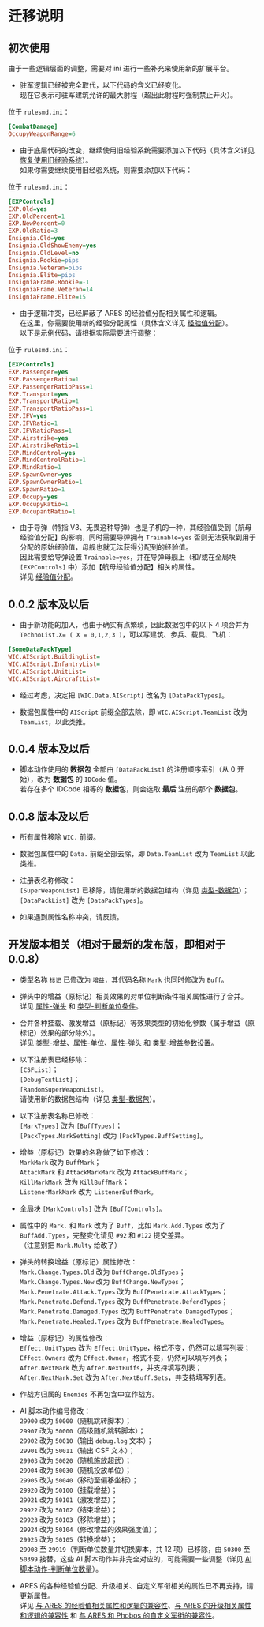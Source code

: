 # 迁移说明

## 初次使用

由于一些逻辑层面的调整，需要对 ini 进行一些补充来使用新的扩展平台。

* 驻军逻辑已经被完全取代，以下代码的含义已经变化。  
现在它表示可驻军建筑允许的最大射程（超出此射程时强制禁止开火）。

位于 `rulesmd.ini`：

```ini
[CombatDamage]
OccupyWeaponRange=6
```

* 由于底层代码的改变，继续使用旧经验系统需要添加以下代码（具体含义详见 [恢复使用旧经验系统](/经验值与升级与军衔图像/总体说明.md#恢复使用旧经验系统)）。  
如果你需要继续使用旧经验系统，则需要添加以下代码：

位于 `rulesmd.ini`：

```ini
[EXPControls]
EXP.Old=yes
EXP.OldPercent=1
EXP.NewPercent=0
EXP.OldRatio=3
Insignia.Old=yes
Insignia.OldShowEnemy=yes
Insignia.OldLevel=no
Insignia.Rookie=pips
Insignia.Veteran=pips
Insignia.Elite=pips
InsigniaFrame.Rookie=-1
InsigniaFrame.Veteran=14
InsigniaFrame.Elite=15
```

* 由于逻辑冲突，已经屏蔽了 ARES 的经验值分配相关属性和逻辑。  
在这里，你需要使用新的经验分配属性（具体含义详见 [经验值分配](/经验值与升级与军衔图像/属性-单位.md#经验值分配)）。  
以下是示例代码，请根据实际需要进行调整：

位于 `rulesmd.ini`：

```ini
[EXPControls]
EXP.Passenger=yes
EXP.PassengerRatio=1
EXP.PassengerRatioPass=1
EXP.Transport=yes
EXP.TransportRatio=1
EXP.TransportRatioPass=1
EXP.IFV=yes
EXP.IFVRatio=1
EXP.IFVRatioPass=1
EXP.Airstrike=yes
EXP.AirstrikeRatio=1
EXP.MindControl=yes
EXP.MindControlRatio=1
EXP.MindRatio=1
EXP.SpawnOwner=yes
EXP.SpawnOwnerRatio=1
EXP.SpawnRatio=1
EXP.Occupy=yes
EXP.OccupyRatio=1
EXP.OccupantRatio=1
```

* 由于导弹（特指 V3、无畏这种导弹）也是子机的一种，其经验值受到【航母经验值分配】的影响，同时需要导弹拥有 `Trainable=yes` 否则无法获取到用于分配的原始经验值，母舰也就无法获得分配到的经验值。  
因此需要给导弹设置 `Trainable=yes`，并在导弹母舰上（和/或在全局块 `[EXPControls]` 中）添加【航母经验值分配】相关的属性。  
详见 [经验值分配](/经验值与升级与军衔图像/属性-单位.md#经验值分配)。



## 0.0.2 版本及以后

* 由于新功能的加入，也由于确实有点繁琐，因此数据包中的以下 4 项合并为 `TechnoList.X= ( X = 0,1,2,3 )`，可以写建筑、步兵、载具、飞机：

```ini
[SomeDataPackType]
WIC.AIScript.BuildingList=
WIC.AIScript.InfantryList=
WIC.AIScript.UnitList=
WIC.AIScript.AircraftList=
```

* 经过考虑，决定把 `[WIC.Data.AIScript]` 改名为 `[DataPackTypes]`。

* 数据包属性中的 `AIScript` 前缀全部去除，即 `WIC.AIScript.TeamList` 改为 `TeamList`，以此类推。



## 0.0.4 版本及以后

* 脚本动作使用的 **数据包** 全部由 `[DataPackList]` 的注册顺序索引（从 0 开始），改为 **数据包** 的 `IDCode` 值。  
若存在多个 IDCode 相等的 **数据包**，则会选取 **最后** 注册的那个 **数据包**。



## 0.0.8 版本及以后

* 所有属性移除 `WIC.` 前缀。

* 数据包属性中的 `Data.` 前缀全部去除，即 `Data.TeamList` 改为 `TeamList` 以此类推。

* 注册表名称修改：  
`[SuperWeaponList]` 已移除，请使用新的数据包结构（详见 [类型-数据包](/触发与AI脚本动作/类型-数据包.md#完整结构)）；  
`[DataPackList]` 改为 `[DataPackTypes]`。

* 如果遇到属性名称冲突，请反馈。



## 开发版本相关（相对于最新的发布版，即相对于 0.0.8）

* 类型名称 `标记` 已修改为 `增益`，其代码名称 `Mark` 也同时修改为 `Buff`。

* 弹头中的增益（原标记）相关效果的对单位判断条件相关属性进行了合并。  
详见 [属性-弹头](/增益/属性-弹头.md#属性-弹头) 和 [类型-判断单位条件](/其他新类型/类型-判断单位条件.md#类型-判断单位条件)。

* 合并各种挂载、激发增益（原标记）等效果类型的初始化参数（属于增益（原标记）效果的部分除外）。  
详见 [类型-增益](/增益/类型-增益.md#完整结构)、[属性-单位](/增益/属性-单位.md#属性-单位)、[属性-弹头](/增益/属性-弹头.md#属性-弹头) 和 [类型-增益参数设置](/其他新类型/类型-增益参数设置.md#类型-增益参数设置)。

* 以下注册表已经移除：  
`[CSFList]`；  
`[DebugTextList]`；  
`[RandomSuperWeaponList]`。  
请使用新的数据包结构（详见 [类型-数据包](/触发与AI脚本动作/类型-数据包.md#完整结构)）。

* 以下注册表名称已修改：  
`[MarkTypes]` 改为 `[BuffTypes]`；  
`[PackTypes.MarkSetting]` 改为 `[PackTypes.BuffSetting]`。

* 增益（原标记）效果的名称做了如下修改：  
`MarkMark` 改为 `BuffMark`；  
`AttackMark` 和 `AttackMarkMark` 改为 `AttackBuffMark`；  
`KillMarkMark` 改为 `KillBuffMark`；  
`ListenerMarkMark` 改为 `ListenerBuffMark`。

* 全局块 `[MarkControls]` 改为 `[BuffControls]`。

* 属性中的 `Mark.` 和 `Mark` 改为了 `Buff`，比如 `Mark.Add.Types` 改为了 `BuffAdd.Types`，完整变化请见 `#92` 和 `#122` 提交差异。  
（注意别把 `Mark.Multy` 给改了）

* 弹头的转换增益（原标记）属性修改：  
`Mark.Change.Types.Old` 改为 `BuffChange.OldTypes`；  
`Mark.Change.Types.New` 改为 `BuffChange.NewTypes`；  
`Mark.Penetrate.Attack.Types` 改为 `BuffPenetrate.AttackTypes`；  
`Mark.Penetrate.Defend.Types` 改为 `BuffPenetrate.DefendTypes`；  
`Mark.Penetrate.Damaged.Types` 改为 `BuffPenetrate.DamagedTypes`；  
`Mark.Penetrate.Healed.Types` 改为 `BuffPenetrate.HealedTypes`。

* 增益（原标记）的属性修改：  
`Effect.UnitTypes` 改为 `Effect.UnitType`，格式不变，仍然可以填写列表；  
`Effect.Owners` 改为 `Effect.Owner`，格式不变，仍然可以填写列表；  
`After.NextMark` 改为 `After.NextBuffs`，并支持填写列表；  
`After.NextMark.Set` 改为 `After.NextBuff.Sets`，并支持填写列表。

* 作战方归属的 `Enemies` 不再包含中立作战方。

* AI 脚本动作编号修改：  
`29900` 改为 `50000`（随机跳转脚本）；  
`29907` 改为 `50000`（高级随机跳转脚本）；  
`29902` 改为 `50010`（输出 `debug.log` 文本）；  
`29901` 改为 `50011`（输出 CSF 文本）；  
`29903` 改为 `50020`（随机施放超武）；  
`29904` 改为 `50030`（随机投放单位）；  
`29905` 改为 `50040`（移动至偏移坐标）；  
`29920` 改为 `50100`（挂载增益）；  
`29921` 改为 `50101`（激发增益）；  
`29922` 改为 `50102`（结束增益）；  
`29923` 改为 `50103`（移除增益）；  
`29924` 改为 `50104`（修改增益的效果强度值）；  
`29925` 改为 `50105`（转换增益）；  
`29908` 至 `29919`（判断单位数量并切换脚本，共 12 项）已移除，由 `50300` 至 `50399` 接替，这些 AI 脚本动作并非完全对应的，可能需要一些调整（详见 [AI脚本动作-判断单位数量](/触发与AI脚本动作/AI脚本动作-4-判断单位数量.md#ai脚本动作-判断单位数量)）。

* ARES 的各种经验值分配、升级相关、自定义军衔相关的属性已不再支持，请更新属性。  
详见 [与 ARES 的经验值相关属性和逻辑的兼容性](/经验值与升级与军衔图像/总体说明.md#与-ares-的升级相关属性和逻辑的兼容性)、[与 ARES 的升级相关属性和逻辑的兼容性](/经验值与升级与军衔图像/总体说明.md#与-ares-的升级相关属性和逻辑的兼容性) 和 [与 ARES 和 Phobos 的自定义军衔的兼容性](/经验值与升级与军衔图像/总体说明.md#与-ares-和-phobos-的自定义军衔的兼容性)。
